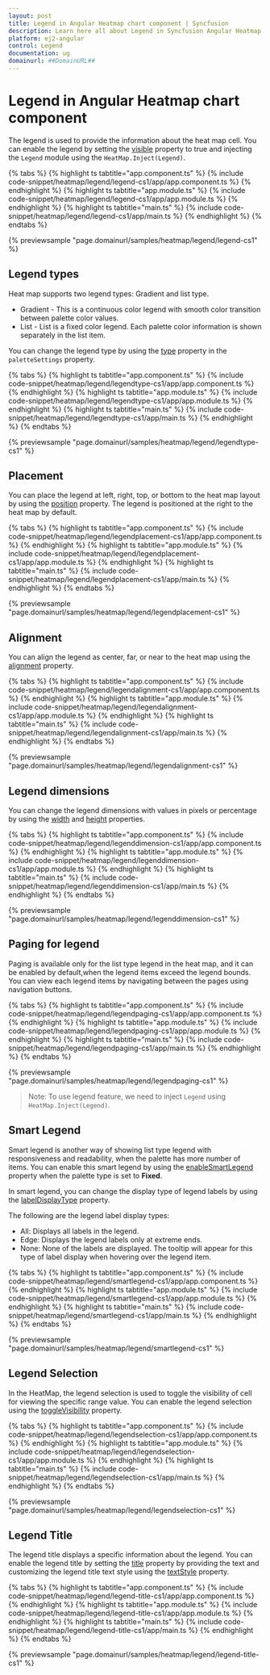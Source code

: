 ```yaml
---
layout: post
title: Legend in Angular Heatmap chart component | Syncfusion
description: Learn here all about Legend in Syncfusion Angular Heatmap chart component of Syncfusion Essential JS 2 and more.
platform: ej2-angular
control: Legend 
documentation: ug
domainurl: ##DomainURL##
---
```


# Legend in Angular Heatmap chart component

The legend is used to provide the information about the heat map cell. You can enable the legend by setting the [visible](https://ej2.syncfusion.com/angular/documentation/api/heatmap/legendSettings/#visible) property to true and injecting the `Legend` module using the `HeatMap.Inject(Legend)`.

{% tabs %}
{% highlight ts tabtitle="app.component.ts" %}
{% include code-snippet/heatmap/legend/legend-cs1/app/app.component.ts %}
{% endhighlight %}
{% highlight ts tabtitle="app.module.ts" %}
{% include code-snippet/heatmap/legend/legend-cs1/app/app.module.ts %}
{% endhighlight %}
{% highlight ts tabtitle="main.ts" %}
{% include code-snippet/heatmap/legend/legend-cs1/app/main.ts %}
{% endhighlight %}
{% endtabs %}
  
{% previewsample "page.domainurl/samples/heatmap/legend/legend-cs1" %}

## Legend types

Heat map supports two legend types: Gradient and list type.

* Gradient - This is a continuous color legend with smooth color transition between palette color values.
* List - List is a fixed color legend. Each palette color information is shown separately in the list item.

You can change the legend type by using the [type](https://ej2.syncfusion.com/angular/documentation/api/heatmap/paletteSettings/#type) property in the `paletteSettings` property.

{% tabs %}
{% highlight ts tabtitle="app.component.ts" %}
{% include code-snippet/heatmap/legend/legendtype-cs1/app/app.component.ts %}
{% endhighlight %}
{% highlight ts tabtitle="app.module.ts" %}
{% include code-snippet/heatmap/legend/legendtype-cs1/app/app.module.ts %}
{% endhighlight %}
{% highlight ts tabtitle="main.ts" %}
{% include code-snippet/heatmap/legend/legendtype-cs1/app/main.ts %}
{% endhighlight %}
{% endtabs %}
  
{% previewsample "page.domainurl/samples/heatmap/legend/legendtype-cs1" %}

## Placement

You can place the legend at left, right, top, or bottom to the heat map layout by using the [position](https://ej2.syncfusion.com/angular/documentation/api/heatmap/legendSettings/#position) property. The legend is positioned at the right to the heat map by default.

{% tabs %}
{% highlight ts tabtitle="app.component.ts" %}
{% include code-snippet/heatmap/legend/legendplacement-cs1/app/app.component.ts %}
{% endhighlight %}
{% highlight ts tabtitle="app.module.ts" %}
{% include code-snippet/heatmap/legend/legendplacement-cs1/app/app.module.ts %}
{% endhighlight %}
{% highlight ts tabtitle="main.ts" %}
{% include code-snippet/heatmap/legend/legendplacement-cs1/app/main.ts %}
{% endhighlight %}
{% endtabs %}
  
{% previewsample "page.domainurl/samples/heatmap/legend/legendplacement-cs1" %}

## Alignment

You can align the legend as center, far, or near to the heat map using the [alignment](https://ej2.syncfusion.com/angular/documentation/api/heatmap/legendSettings/#alignment) property.

{% tabs %}
{% highlight ts tabtitle="app.component.ts" %}
{% include code-snippet/heatmap/legend/legendalignment-cs1/app/app.component.ts %}
{% endhighlight %}
{% highlight ts tabtitle="app.module.ts" %}
{% include code-snippet/heatmap/legend/legendalignment-cs1/app/app.module.ts %}
{% endhighlight %}
{% highlight ts tabtitle="main.ts" %}
{% include code-snippet/heatmap/legend/legendalignment-cs1/app/main.ts %}
{% endhighlight %}
{% endtabs %}
  
{% previewsample "page.domainurl/samples/heatmap/legend/legendalignment-cs1" %}

## Legend dimensions

You can change the legend dimensions with values in pixels or percentage by using the [width](https://ej2.syncfusion.com/angular/documentation/api/heatmap/legendSettings/#width) and [height](https://ej2.syncfusion.com/angular/documentation/api/heatmap/legendSettings/#height) properties.

{% tabs %}
{% highlight ts tabtitle="app.component.ts" %}
{% include code-snippet/heatmap/legend/legenddimension-cs1/app/app.component.ts %}
{% endhighlight %}
{% highlight ts tabtitle="app.module.ts" %}
{% include code-snippet/heatmap/legend/legenddimension-cs1/app/app.module.ts %}
{% endhighlight %}
{% highlight ts tabtitle="main.ts" %}
{% include code-snippet/heatmap/legend/legenddimension-cs1/app/main.ts %}
{% endhighlight %}
{% endtabs %}
  
{% previewsample "page.domainurl/samples/heatmap/legend/legenddimension-cs1" %}

## Paging for legend

Paging is available only for the list type legend in the heat map, and it can be enabled by default,when the legend items exceed the legend bounds. You can view each legend items by navigating between the pages using navigation buttons.

{% tabs %}
{% highlight ts tabtitle="app.component.ts" %}
{% include code-snippet/heatmap/legend/legendpaging-cs1/app/app.component.ts %}
{% endhighlight %}
{% highlight ts tabtitle="app.module.ts" %}
{% include code-snippet/heatmap/legend/legendpaging-cs1/app/app.module.ts %}
{% endhighlight %}
{% highlight ts tabtitle="main.ts" %}
{% include code-snippet/heatmap/legend/legendpaging-cs1/app/main.ts %}
{% endhighlight %}
{% endtabs %}
  
{% previewsample "page.domainurl/samples/heatmap/legend/legendpaging-cs1" %}

>Note: To use legend feature, we need to inject `Legend` using `HeatMap.Inject(Legend)`.

## Smart Legend

Smart legend is another way of showing list type legend with responsiveness and readability, when the palette has more number of items. You can enable this smart legend by using the [enableSmartLegend](https://ej2.syncfusion.com/angular/documentation/api/heatmap/legendSettings/#enablesmartlegend) property when the palette type is set to **Fixed**.

In smart legend, you can change the display type of legend labels by using the [labelDisplayType](https://ej2.syncfusion.com/angular/documentation/api/heatmap/legendSettings/#labeldisplaytype) property.

The following are the legend label display types:
* All: Displays all labels in the legend.
* Edge: Displays the legend labels only at extreme ends.
* None: None of the labels are displayed. The tooltip will appear for this type of label display when hovering over the legend item.

{% tabs %}
{% highlight ts tabtitle="app.component.ts" %}
{% include code-snippet/heatmap/legend/smartlegend-cs1/app/app.component.ts %}
{% endhighlight %}
{% highlight ts tabtitle="app.module.ts" %}
{% include code-snippet/heatmap/legend/smartlegend-cs1/app/app.module.ts %}
{% endhighlight %}
{% highlight ts tabtitle="main.ts" %}
{% include code-snippet/heatmap/legend/smartlegend-cs1/app/main.ts %}
{% endhighlight %}
{% endtabs %}
  
{% previewsample "page.domainurl/samples/heatmap/legend/smartlegend-cs1" %}

## Legend Selection

In the HeatMap, the legend selection is used to toggle the visibility of cell for viewing the specific range value. You can enable the legend selection using the [toggleVisibility](https://ej2.syncfusion.com/angular/documentation/api/heatmap/legendSettings/#togglevisibility) property.

{% tabs %}
{% highlight ts tabtitle="app.component.ts" %}
{% include code-snippet/heatmap/legend/legendselection-cs1/app/app.component.ts %}
{% endhighlight %}
{% highlight ts tabtitle="app.module.ts" %}
{% include code-snippet/heatmap/legend/legendselection-cs1/app/app.module.ts %}
{% endhighlight %}
{% highlight ts tabtitle="main.ts" %}
{% include code-snippet/heatmap/legend/legendselection-cs1/app/main.ts %}
{% endhighlight %}
{% endtabs %}
  
{% previewsample "page.domainurl/samples/heatmap/legend/legendselection-cs1" %}

## Legend Title

The legend title displays a specific information about the legend. You can enable the legend title by setting the [title](https://ej2.syncfusion.com/angular/documentation/api/heatmap/legendSettings/#title) property by providing the text and customizing the legend title text style using the [textStyle](https://ej2.syncfusion.com/angular/documentation/api/heatmap/legendSettings/titleModel/#textStyle) property.

{% tabs %}
{% highlight ts tabtitle="app.component.ts" %}
{% include code-snippet/heatmap/legend/legend-title-cs1/app/app.component.ts %}
{% endhighlight %}
{% highlight ts tabtitle="app.module.ts" %}
{% include code-snippet/heatmap/legend/legend-title-cs1/app/app.module.ts %}
{% endhighlight %}
{% highlight ts tabtitle="main.ts" %}
{% include code-snippet/heatmap/legend/legend-title-cs1/app/main.ts %}
{% endhighlight %}
{% endtabs %}
  
{% previewsample "page.domainurl/samples/heatmap/legend/legend-title-cs1" %}